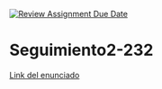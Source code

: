 [![Review Assignment Due Date](https://classroom.github.com/assets/deadline-readme-button-24ddc0f5d75046c5622901739e7c5dd533143b0c8e959d652212380cedb1ea36.svg)](https://classroom.github.com/a/7t_TztyM)
# Seguimiento2-232

[Link del enunciado](https://docs.google.com/document/d/1lEREXUwrbC2I8LUB6V9a32elWxESApQZ6K80ksGRywg/edit?usp=sharing)
